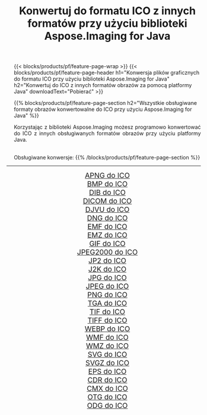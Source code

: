 ﻿---
title: Konwertuj do formatu ICO z innych formatów przy użyciu biblioteki Aspose.Imaging for Java 
weight: 3920
url: /pl/java/conversion/to/ico/ 
lang: pl
langdirlevel: 2
locales: zh-hans,ja,it,ru,de,es,fr,nl,id,lt,pl,pt,vi,tr,ko,zh-hant,ar,hi,th,sv,cs,uk,he
description: Za pomocą Aspose.Imaging możesz konwertować do ICO z innych formatów przy użyciu Javy
---

{{< blocks/products/pf/feature-page-wrap >}}
{{< blocks/products/pf/feature-page-header h1="Konwersja plików graficznych do formatu ICO przy użyciu biblioteki Aspose.Imaging for Java" h2="Konwertuj do ICO z innych formatów obrazów za pomocą platformy Java" downloadText="Pobierać" >}}


{{% blocks/products/pf/feature-page-section  h2="Wszystkie obsługiwane formaty obrazów konwertowalne do ICO przy użyciu Aspose.Imaging for Java" %}}
<p align=justify>Korzystając z biblioteki Aspose.Imaging możesz programowo konwertować do ICO z innych obsługiwanych formatów obrazów przy użyciu platformy Java.</p>
<br/>
Obsługiwane konwersje:
{{% /blocks/products/pf/feature-page-section %}}
<div class="container-fluid productfamilypage bg-gray">
    <div class="convertypes bg-gray agp-content section">
        <div class="container">
		<hr style="margin-left:-20px;"/>
		<div class="row other-converters" style="gap: 10px;font-size: 19px;text-align:center;">
		    <div class='col-md-2 other-converter remove-lp remove-rp'><a href="/imaging/pl/java/conversion/apng-to-ico/" style="padding:15px;">APNG do ICO</a></div>
<div class='col-md-2 other-converter remove-lp remove-rp'><a href="/imaging/pl/java/conversion/bmp-to-ico/" style="padding:15px;">BMP do ICO</a></div>
<div class='col-md-2 other-converter remove-lp remove-rp'><a href="/imaging/pl/java/conversion/dib-to-ico/" style="padding:15px;">DIB do ICO</a></div>
<div class='col-md-2 other-converter remove-lp remove-rp'><a href="/imaging/pl/java/conversion/dicom-to-ico/" style="padding:15px;">DICOM do ICO</a></div>
<div class='col-md-2 other-converter remove-lp remove-rp'><a href="/imaging/pl/java/conversion/djvu-to-ico/" style="padding:15px;">DJVU do ICO</a></div>
<div class='col-md-2 other-converter remove-lp remove-rp'><a href="/imaging/pl/java/conversion/dng-to-ico/" style="padding:15px;">DNG do ICO</a></div>
<div class='col-md-2 other-converter remove-lp remove-rp'><a href="/imaging/pl/java/conversion/emf-to-ico/" style="padding:15px;">EMF do ICO</a></div>
<div class='col-md-2 other-converter remove-lp remove-rp'><a href="/imaging/pl/java/conversion/emz-to-ico/" style="padding:15px;">EMZ do ICO</a></div>
<div class='col-md-2 other-converter remove-lp remove-rp'><a href="/imaging/pl/java/conversion/gif-to-ico/" style="padding:15px;">GIF do ICO</a></div>
<div class='col-md-2 other-converter remove-lp remove-rp'><a href="/imaging/pl/java/conversion/jpeg2000-to-ico/" style="padding:15px;">JPEG2000 do ICO</a></div>
<div class='col-md-2 other-converter remove-lp remove-rp'><a href="/imaging/pl/java/conversion/jp2-to-ico/" style="padding:15px;">JP2 do ICO</a></div>
<div class='col-md-2 other-converter remove-lp remove-rp'><a href="/imaging/pl/java/conversion/j2k-to-ico/" style="padding:15px;">J2K do ICO</a></div>
<div class='col-md-2 other-converter remove-lp remove-rp'><a href="/imaging/pl/java/conversion/jpg-to-ico/" style="padding:15px;">JPG do ICO</a></div>
<div class='col-md-2 other-converter remove-lp remove-rp'><a href="/imaging/pl/java/conversion/jpeg-to-ico/" style="padding:15px;">JPEG do ICO</a></div>
<div class='col-md-2 other-converter remove-lp remove-rp'><a href="/imaging/pl/java/conversion/png-to-ico/" style="padding:15px;">PNG do ICO</a></div>
<div class='col-md-2 other-converter remove-lp remove-rp'><a href="/imaging/pl/java/conversion/tga-to-ico/" style="padding:15px;">TGA do ICO</a></div>
<div class='col-md-2 other-converter remove-lp remove-rp'><a href="/imaging/pl/java/conversion/tif-to-ico/" style="padding:15px;">TIF do ICO</a></div>
<div class='col-md-2 other-converter remove-lp remove-rp'><a href="/imaging/pl/java/conversion/tiff-to-ico/" style="padding:15px;">TIFF do ICO</a></div>
<div class='col-md-2 other-converter remove-lp remove-rp'><a href="/imaging/pl/java/conversion/webp-to-ico/" style="padding:15px;">WEBP do ICO</a></div>
<div class='col-md-2 other-converter remove-lp remove-rp'><a href="/imaging/pl/java/conversion/wmf-to-ico/" style="padding:15px;">WMF do ICO</a></div>
<div class='col-md-2 other-converter remove-lp remove-rp'><a href="/imaging/pl/java/conversion/wmz-to-ico/" style="padding:15px;">WMZ do ICO</a></div>
<div class='col-md-2 other-converter remove-lp remove-rp'><a href="/imaging/pl/java/conversion/svg-to-ico/" style="padding:15px;">SVG do ICO</a></div>
<div class='col-md-2 other-converter remove-lp remove-rp'><a href="/imaging/pl/java/conversion/svgz-to-ico/" style="padding:15px;">SVGZ do ICO</a></div>
<div class='col-md-2 other-converter remove-lp remove-rp'><a href="/imaging/pl/java/conversion/eps-to-ico/" style="padding:15px;">EPS do ICO</a></div>
<div class='col-md-2 other-converter remove-lp remove-rp'><a href="/imaging/pl/java/conversion/cdr-to-ico/" style="padding:15px;">CDR do ICO</a></div>
<div class='col-md-2 other-converter remove-lp remove-rp'><a href="/imaging/pl/java/conversion/cmx-to-ico/" style="padding:15px;">CMX do ICO</a></div>
<div class='col-md-2 other-converter remove-lp remove-rp'><a href="/imaging/pl/java/conversion/otg-to-ico/" style="padding:15px;">OTG do ICO</a></div>
<div class='col-md-2 other-converter remove-lp remove-rp'><a href="/imaging/pl/java/conversion/odg-to-ico/" style="padding:15px;">ODG do ICO</a></div>
                </div>
        </div>
    </div>
</div>
<br/>


